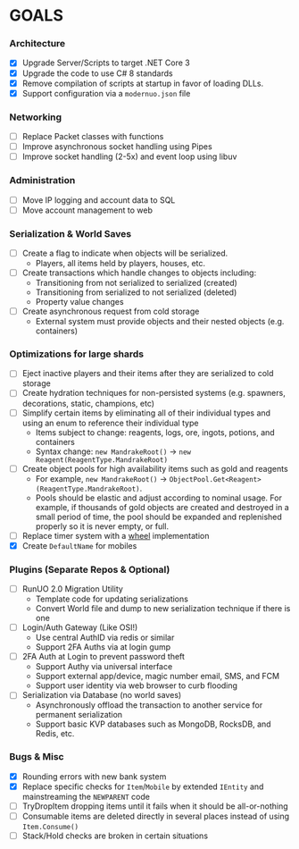 # GOALS

### Architecture
- [x] Upgrade Server/Scripts to target .NET Core 3
- [X] Upgrade the code to use C# 8 standards
- [X] Remove compilation of scripts at startup in favor of loading DLLs.
- [X] Support configuration via a `modernuo.json` file

### Networking
- [ ] Replace Packet classes with functions
- [ ] Improve asynchronous socket handling using Pipes
- [ ] Improve socket handling (2-5x) and event loop using libuv

### Administration
- [ ] Move IP logging and account data to SQL
- [ ] Move account management to web

### Serialization & World Saves
- [ ] Create a flag to indicate when objects will be serialized.
  * Players, all items held by players, houses, etc.
- [ ] Create transactions which handle changes to objects including:
  * Transitioning from not serialized to serialized (created)
  * Transitioning from serialized to not serialized (deleted)
  * Property value changes
- [ ] Create asynchronous request from cold storage
    * External system must provide objects and their nested objects (e.g. containers)

### Optimizations for large shards
- [ ] Eject inactive players and their items after they are serialized to cold storage
- [ ] Create hydration techniques for non-persisted systems (e.g. spawners, decorations, static, champions, etc)
- [ ] Simplify certain items by eliminating all of their individual types and using an enum to reference their individual type
  * Items subject to change: reagents, logs, ore, ingots, potions, and containers
  * Syntax change: `new MandrakeRoot()` -> `new Reagent(ReagentType.MandrakeRoot)`
- [ ] Create object pools for high availability items such as gold and reagents
  * For example, `new MandrakeRoot()` -> `ObjectPool.Get<Reagent>(ReagentType.MandrakeRoot)`.
  * Pools should be elastic and adjust according to nominal usage. For example, if thousands of gold objects are created and destroyed in a small period of time, the pool should be expanded and replenished properly so it is never empty, or full.
- [ ] Replace timer system with a [wheel](https://github.com/runuo/runuo/pull/42) implementation
- [X] Create `DefaultName` for mobiles

### Plugins (Separate Repos & Optional)
- [ ] RunUO 2.0 Migration Utility
  * Template code for updating serializations
  * Convert World file and dump to new serialization technique if there is one
- [ ] Login/Auth Gateway (Like OSI!)
  * Use central AuthID via redis or similar
  * Support 2FA Auths via at login gump
- [ ] 2FA Auth at Login to prevent password theft
  * Support Authy via universal interface
  * Support external app/device, magic number email, SMS, and FCM
  * Support user identity via web browser to curb flooding
- [ ] Serialization via Database (no world saves)
  * Asynchronously offload the transaction to another service for permanent serialization
  * Support basic KVP databases such as MongoDB, RocksDB, and Redis, etc.

### Bugs & Misc
- [X] Rounding errors with new bank system
- [X] Replace specific checks for `Item`/`Mobile` by extended `IEntity` and mainstreaming the `NEWPARENT` code
- [ ] TryDropItem dropping items until it fails when it should be all-or-nothing
- [ ] Consumable items are deleted directly in several places instead of using `Item.Consume()`
- [ ] Stack/Hold checks are broken in certain situations
